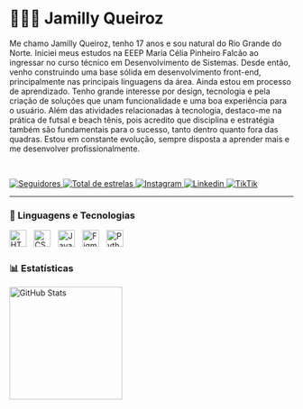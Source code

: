 # 👩🏻‍💻 Jamilly Queiroz

Me chamo Jamilly Queiroz, tenho 17 anos e sou natural do Rio Grande do Norte. Iniciei meus estudos na EEEP Maria Célia Pinheiro Falcão ao ingressar no curso técnico em Desenvolvimento de Sistemas. Desde então, venho construindo uma base sólida em desenvolvimento front-end, principalmente nas principais linguagens da área. Ainda estou em processo de aprendizado. Tenho grande interesse por design, tecnologia e pela criação de soluções que unam funcionalidade e uma boa experiência para o usuário. Além das atividades relacionadas à tecnologia, destaco-me na prática de futsal e beach tênis, pois acredito que disciplina e estratégia também são fundamentais para o sucesso, tanto dentro quanto fora das quadras. Estou em constante evolução, sempre disposta a aprender mais e me desenvolver profissionalmente.

<Br/>

<p align="left">
    <a href="https://github.com/jamillymarqs?tab=followers">
        <img 
            alt="Seguidores" 
            title="Me siga no GitHub" 
            src="https://custom-icon-badges.demolab.com/github/followers/jamillymarqs?color=236ad3&labelColor=1155ba&style=for-the-badge&logo=github&label=Seguidores&logoColor=white"
        />
    </a>
  <a href="https://github.com/jamillymarqs?tab=repositories&sort=stargazers">
        <img 
            alt="Total de estrelas" 
            title="Total de estrelas GitHub" 
            src="https://custom-icon-badges.demolab.com/github/stars/jamillymarqs?color=55960c&style=for-the-badge&labelColor=488207&logo=star&label=estrelas"
        />
    </a>
<a href="https://www.instagram.com/_jamillymarqs5/?next=%2F">
       <img
           alt="Instagram"
           title="meu Instagram"
           src="https://img.shields.io/badge/Instagram-E4405F?style=for-the-badge&logo=instagram&logoColor=white"
        />
    </a>    
<a href="https://www.linkedin.com/in/jamilly-barbosa-de-queiroz-14934a35a/">
       <img
           alt="Linkedin"
           title="meu Linkedin"
           src="https://img.shields.io/badge/In-0077B5?style=for-the-badge&logo=linkedin&logoColor=white"
        />
    </a>    
<a href="https://www.tiktok.com/@_jamillymarqs">
       <img
           alt="TikTik"
           title="meu TikTok"
           src="https://img.shields.io/badge/TikTok-000000?style=for-the-badge&logo=tiktok&logoColor=white"
        />
    </a>    
</p>



---

### 🤖 Linguagens e Tecnologias

<img 
    align="left" 
    alt="HTML"
    title="HTML" 
    width="30px" 
    style="padding-right: 10px;" 
    src="https://cdn.jsdelivr.net/gh/devicons/devicon@latest/icons/html5/html5-original.svg" 
/>
<img 
    align="left" 
    alt="CSS" 
    title="CSS"
    width="30px" 
    style="padding-right: 10px;" 
    src="https://cdn.jsdelivr.net/gh/devicons/devicon@latest/icons/css3/css3-original.svg" 
/>
<img 
    align="left" 
    alt="JavaScript" 
    title="JavaScript"
    width="30px" 
    style="padding-right: 10px;" 
    src="https://cdn.jsdelivr.net/gh/devicons/devicon@latest/icons/javascript/javascript-original.svg" 
/>
<img 
    align="left" 
    alt="Figma" 
    title="Figma" 
    width="30px" 
    style="padding-right:10px;" 
    src="https://cdn.jsdelivr.net/gh/devicons/devicon/icons/figma/figma-original.svg"/>

<img 
    align="left" 
    alt="Python" 
    title="Python"
    width="30px" 
    style="padding-right: 10px;" 
    src="https://cdn.jsdelivr.net/gh/devicons/devicon@latest/icons/python/python-original.svg" 
/>

<br/>
<br/>

### 📊 Estatísticas

<p>
  <img 
    align="left" 
    alt="GitHub Stats" 
    height="200" 
    style="padding-right: 10px;" 
    src="https://github-readme-stats.vercel.app/api?username=jamillymarqs&show_icons=true&theme=tokyonight&include_all_commits=true&locale=pt-br"
  />
</p>
